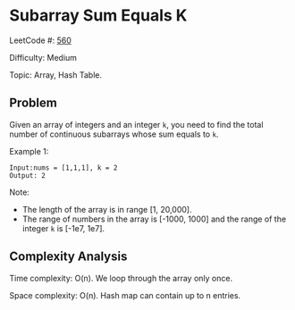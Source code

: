 # Subarray Sum Equals K

LeetCode #: [560](https://leetcode.com/problems/subarray-sum-equals-k/)

Difficulty: Medium

Topic: Array, Hash Table.

## Problem

Given an array of integers and an integer `k`, you need to find the total number of continuous subarrays whose sum equals to `k`.

Example 1:

```text
Input:nums = [1,1,1], k = 2
Output: 2
```

Note:

- The length of the array is in range [1, 20,000].
- The range of numbers in the array is [-1000, 1000] and the range of the integer `k` is [-1e7, 1e7].

## Complexity Analysis

Time complexity: O(n). We loop through the array only once.

Space complexity: O(n). Hash map can contain up to n entries.

